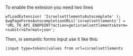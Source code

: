To enable the extesion you need two lines 

```
wfLoadExtension( 'IsraelsettlementsAutocomplete' );
$wgPageFormsAutocompletionURLs['israelsettlements'] = 'URL_TO_API_ENDPOINT?action=getisraelsettlements&term=<substr>&format=json';
```
Then, in semantic forms input use it like this: 
```
|input type=tokens|values from url=israelsettlements
```